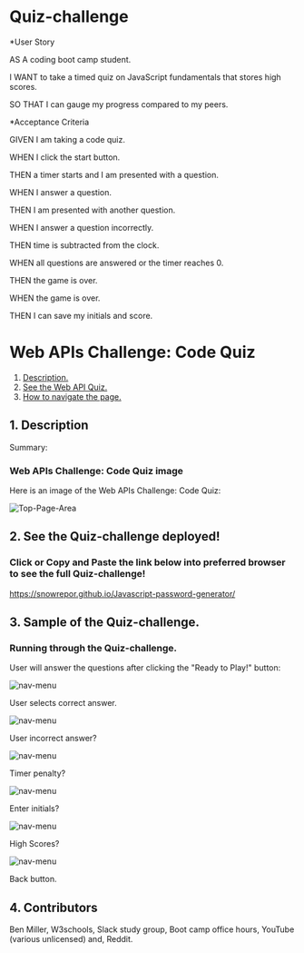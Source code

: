 # Quiz-challenge

*User Story

AS A coding boot camp student.

I WANT to take a timed quiz on JavaScript fundamentals that stores high scores.

SO THAT I can gauge my progress compared to my peers.

*Acceptance Criteria

GIVEN I am taking a code quiz.

WHEN I click the start button.

THEN a timer starts and I am presented with a question.

WHEN I answer a question.

THEN I am presented with another question.

WHEN I answer a question incorrectly.

THEN time is subtracted from the clock.

WHEN all questions are answered or the timer reaches 0.

THEN the game is over.

WHEN the game is over.

THEN I can save my initials and score.

<!-- README.md -->
# Web APIs Challenge: Code Quiz
1. [ Description. ](#desc)
2. [ See the Web API Quiz. ](#web-address)
3. [ How to navigate the page. ](#usage)


<a name="desc"></a>
## 1. Description

Summary:

<!-- Summary goes here -->

### Web APIs Challenge: Code Quiz image


Here is an image of the Web APIs Challenge: Code Quiz:

![Top-Page-Area](./assets/images/img1.JPG?raw=true "Top-Page-Area") <!-- Fix image -->

<!-- Description of image -->

<a name="web-address"></a>
## 2. See the Quiz-challenge deployed!

### Click or Copy and Paste the link below into preferred browser to see the full Quiz-challenge! 

https://snowrepor.github.io/Javascript-password-generator/
<!-- Fix URL link -->
<a name="usage"></a>
## 3. Sample of the Quiz-challenge.


### Running through the Quiz-challenge.

User will answer the questions after clicking the "Ready to Play!" button:

![nav-menu](./assets/images/img3.JPG?raw=true "Navigational Menu")
<!-- Fix image -->
User selects correct answer.

![nav-menu](./assets/images/img4.JPG?raw=true "Navigational Menu")
<!-- Fix image -->
User incorrect answer?

![nav-menu](./assets/images/img5.JPG?raw=true "Navigational Menu")
<!-- Fix image -->
Timer penalty?

![nav-menu](./assets/images/img6.JPG?raw=true "Navigational Menu")
<!-- Fix image -->
Enter initials?

![nav-menu](./assets/images/img7.JPG?raw=true "Navigational Menu")
<!-- Fix image -->
High Scores?

![nav-menu](./assets/images/img8.JPG?raw=true "Navigational Menu")
<!-- Fix image -->
Back button.

<a name="Built By"></a>
## 4. Contributors 
Ben Miller, W3schools, Slack study group, Boot camp office hours, YouTube (various unlicensed) and, Reddit.